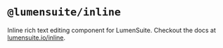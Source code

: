 # `@lumensuite/inline`

Inline rich text editing component for LumenSuite. Checkout the docs at [lumensuite.io/inline](https://lumensuite.io/guide/inline.html).
